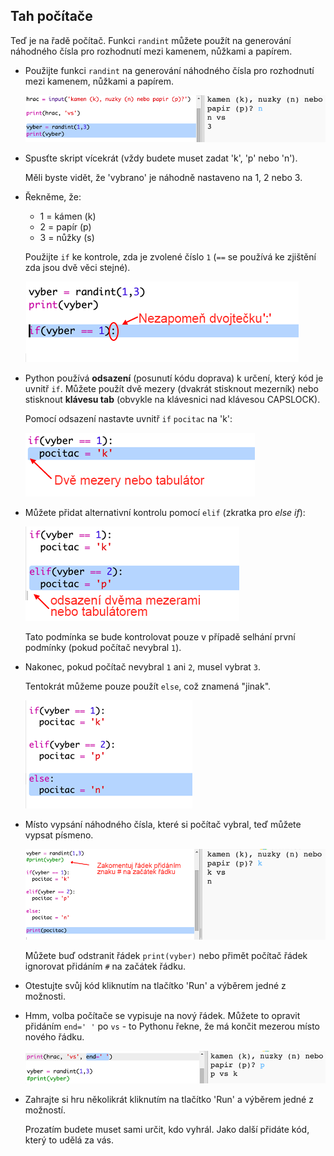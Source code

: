 ## Tah počítače

Teď je na řadě počítač. Funkci `randint` můžete použít na generování náhodného čísla pro rozhodnutí mezi kamenem, nůžkami a papírem.

+ Použijte funkci `randint` na generování náhodného čísla pro rozhodnutí mezi kamenem, nůžkami a papírem.
    
    ![screenshot](images/rps-randint.png)

+ Spusťte skript vícekrát (vždy budete muset zadat 'k', 'p' nebo 'n').
    
    Měli byste vidět, že 'vybrano' je náhodně nastaveno na 1, 2 nebo 3.

+ Řekněme, že:
    
    + 1 = kámen (k)
    + 2 = papír (p)
    + 3 = nůžky (s)
    
    Použijte `if` ke kontrole, zda je zvolené číslo `1` (`==` se používá ke zjištění zda jsou dvě věci stejné).
    
    ![screenshot](images/rps-if-1.png)

+ Python používá **odsazení** (posunutí kódu doprava) k určení, který kód je uvnitř `if`. Můžete použít dvě mezery (dvakrát stisknout mezerník) nebo stisknout **klávesu tab** (obvykle na klávesnici nad klávesou CAPSLOCK).
    
    Pomocí odsazení nastavte uvnitř `if` `pocitac` na 'k':
    
    ![screenshot](images/rps-indent.png)

+ Můžete přidat alternativní kontrolu pomocí `elif` (zkratka pro *else if*):
    
    ![screenshot](images/rps-elif-2.png)
    
    Tato podmínka se bude kontrolovat pouze v případě selhání první podmínky (pokud počítač nevybral `1`).

+ Nakonec, pokud počítač nevybral `1` ani `2`, musel vybrat `3`.
    
    Tentokrát můžeme pouze použít `else`, což znamená "jinak".
    
    ![screenshot](images/rps-else-3.png)

+ Místo vypsání náhodného čísla, které si počítač vybral, teď můžete vypsat písmeno.
    
    ![screenshot](images/rps-print-computer.png)
    
    Můžete buď odstranit řádek `print(vyber)` nebo přimět počítač řádek ignorovat přidáním `#` na začátek řádku.

+ Otestujte svůj kód kliknutím na tlačítko 'Run' a výběrem jedné z možnosti.

+ Hmm, volba počítače se vypisuje na nový řádek. Můžete to opravit přidáním `end=' '` po `vs` - to Pythonu řekne, že má končit mezerou místo nového řádku.
    
    ![screenshot](images/rps-same-line.png)

+ Zahrajte si hru několikrát kliknutím na tlačítko 'Run' a výběrem jedné z možností.
    
    Prozatím budete muset sami určit, kdo vyhrál. Jako další přidáte kód, který to udělá za vás.